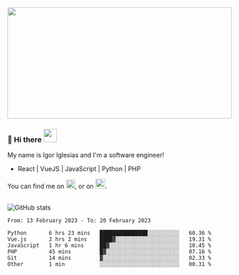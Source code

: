 <img src="https://c.tenor.com/KjVxfRrrncUAAAAd/matrix.gif" width="100%" height="250px">

### 🔭 Hi there <img src="https://raw.githubusercontent.com/MartinHeinz/MartinHeinz/master/wave.gif" width="30px">


My name is Igor Iglesias and I'm a software engineer!
<br>

<ul>
  <li> React | VueJS | JavaScript | Python | PHP </li>
</ul>
You can find me on <a href="https://twitter.com/IgorIglesias5"><img src="https://i.imgur.com/JLLlB5S.png" width="20px"></a>, or on <a href="https://www.linkedin.com/in/igor-iglesias-62478428/"><img src="https://i.imgur.com/PXyIkWx.png" width="22px"></a>.

<br>
<br>

![GitHub stats](https://github-readme-stats.vercel.app/api?username=igoiglesias&show_icons=true&count_private=true&theme=chartreuse-dark&hide_title=true)

<!--START_SECTION:waka-->

```text
From: 13 February 2023 - To: 20 February 2023

Python       6 hrs 23 mins   ███████████████░░░░░░░░░░   60.36 %
Vue.js       2 hrs 2 mins    ████▓░░░░░░░░░░░░░░░░░░░░   19.31 %
JavaScript   1 hr 6 mins     ██▓░░░░░░░░░░░░░░░░░░░░░░   10.45 %
PHP          45 mins         █▓░░░░░░░░░░░░░░░░░░░░░░░   07.16 %
Git          14 mins         ▓░░░░░░░░░░░░░░░░░░░░░░░░   02.33 %
Other        1 min           ░░░░░░░░░░░░░░░░░░░░░░░░░   00.31 %
```

<!--END_SECTION:waka-->
